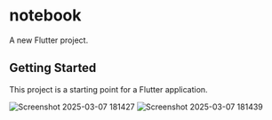 # notebook

A new Flutter project.

## Getting Started

This project is a starting point for a Flutter application.

![Screenshot 2025-03-07 181427](https://github.com/user-attachments/assets/5b8f1681-eb87-43c4-8fd8-e8049daa090f)
![Screenshot 2025-03-07 181439](https://github.com/user-attachments/assets/bf3ca386-7c7e-4ace-9406-3d2b5213c427)
